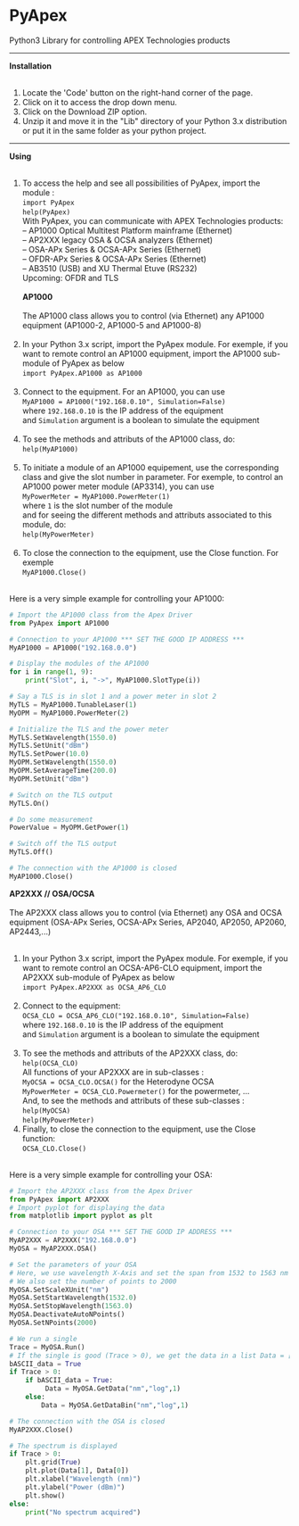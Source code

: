 
PyApex
======

Python3 Library for controlling APEX Technologies products

***
**Installation**<br><br>
1. Locate the 'Code' button on the right-hand corner of the page.
2. Click on it to access the drop down menu.
3. Click on the Download ZIP option.
4. Unzip it and move it in the "Lib" directory of your Python 3.x distribution or put it in the same folder as your python project. 
***
**Using**<br><br>
1. To access the help and see all possibilities of PyApex, import the module :<br> 
`import PyApex`<br>
`help(PyApex)`<br>
With PyApex, you can communicate with APEX Technologies products:<br>
– AP1000 Optical Multitest Platform mainframe (Ethernet)<br>
– AP2XXX legacy OSA & OCSA analyzers (Ethernet)<br>
– OSA-APx Series & OCSA-APx Series (Ethernet)<br>
– OFDR-APx Series & OCSA-APx Series (Ethernet)<br>
– AB3510 (USB) and XU Thermal Etuve (RS232)<br>
Upcoming: OFDR and TLS<br><br>
**AP1000**<br><br>
The AP1000 class allows you to control (via Ethernet) any AP1000 equipment (AP1000-2, AP1000-5 and AP1000-8)<br><br>
1. In your Python 3.x script, import the PyApex module. For exemple, if you want to remote control an AP1000 equipment, import the AP1000 sub-module of PyApex as below<br>
`import PyApex.AP1000 as AP1000`<br><br>
2. Connect to the equipment. For an AP1000, you can use<br>
`MyAP1000 = AP1000("192.168.0.10", Simulation=False)`<br>
where `192.168.0.10` is the IP address of the equipment<br>
and `Simulation` argument is a boolean to simulate the equipment<br><br>
3. To see the methods and attributs of the AP1000 class, do:<br>
`help(MyAP1000)`<br><br>
4. To initiate a module of an AP1000 equipement, use the corresponding class and give the slot number in parameter. For exemple, to control an AP1000 power meter module (AP3314), you can use<br>
`MyPowerMeter = MyAP1000.PowerMeter(1)`<br>
where `1` is the slot number of the module<br>
and for seeing the different methods and attributs associated to this module, do:<br>
`help(MyPowerMeter)`<br><br>
5. To close the connection to the equipment, use the Close function. For exemple<br>
`MyAP1000.Close()`<br><br>

Here is a very simple example for controlling your AP1000:<br>
```python
# Import the AP1000 class from the Apex Driver
from PyApex import AP1000

# Connection to your AP1000 *** SET THE GOOD IP ADDRESS ***
MyAP1000 = AP1000("192.168.0.0")

# Display the modules of the AP1000
for i in range(1, 9):
	print("Slot", i, "->", MyAP1000.SlotType(i))

# Say a TLS is in slot 1 and a power meter in slot 2
MyTLS = MyAP1000.TunableLaser(1)
MyOPM = MyAP1000.PowerMeter(2)

# Initialize the TLS and the power meter
MyTLS.SetWavelength(1550.0)
MyTLS.SetUnit("dBm")
MyTLS.SetPower(10.0)
MyOPM.SetWavelength(1550.0)
MyOPM.SetAverageTime(200.0)
MyOPM.SetUnit("dBm")

# Switch on the TLS output
MyTLS.On()

# Do some measurement
PowerValue = MyOPM.GetPower(1)

# Switch off the TLS output
MyTLS.Off()

# The connection with the AP1000 is closed
MyAP1000.Close()
```
**AP2XXX // OSA/OCSA**<br><br>
The AP2XXX class allows you to control (via Ethernet) any OSA and OCSA equipment (OSA-APx Series, OCSA-APx Series, AP2040, AP2050, AP2060, AP2443,...)<br><br>
1. In your Python 3.x script, import the PyApex module. For exemple, if you want to remote control an OCSA-AP6-CLO equipment, import the AP2XXX sub-module of PyApex as below<br>
`import PyApex.AP2XXX as OCSA_AP6_CLO`<br><br>
2. Connect to the equipment:<br>
`OCSA_CLO = OCSA_AP6_CLO("192.168.0.10", Simulation=False)`<br>
where `192.168.0.10` is the IP address of the equipment<br>
and `Simulation` argument is a boolean to simulate the equipment<br><br>
3. To see the methods and attributs of the AP2XXX class, do:<br>
`help(OCSA_CLO)`<br>
All functions of your AP2XXX are in sub-classes :<br>
`MyOCSA = OCSA_CLO.OCSA()` for the Heterodyne OCSA<br>
`MyPowerMeter = OCSA_CLO.Powermeter()` for the powermeter, ...<br>
And, to see the methods and attributs of these sub-classes :<br>
`help(MyOCSA)`<br>
`help(MyPowerMeter)`<br>
4. Finally, to close the connection to the equipment, use the Close function:<br>
`OCSA_CLO.Close()`<br><br>

Here is a very simple example for controlling your OSA:<br>
```python
# Import the AP2XXX class from the Apex Driver
from PyApex import AP2XXX
# Import pyplot for displaying the data
from matplotlib import pyplot as plt

# Connection to your OSA *** SET THE GOOD IP ADDRESS ***
MyAP2XXX = AP2XXX("192.168.0.0")
MyOSA = MyAP2XXX.OSA()

# Set the parameters of your OSA
# Here, we use wavelength X-Axis and set the span from 1532 to 1563 nm
# We also set the number of points to 2000
MyOSA.SetScaleXUnit("nm")
MyOSA.SetStartWavelength(1532.0)
MyOSA.SetStopWavelength(1563.0)
MyOSA.DeactivateAutoNPoints()
MyOSA.SetNPoints(2000)

# We run a single
Trace = MyOSA.Run()
# If the single is good (Trace > 0), we get the data in a list Data = [[Power Data], [Wavelength Data]]
bASCII_data = True
if Trace > 0:
	if bASCII_data = True:
		 Data = MyOSA.GetData("nm","log",1)
	else:
		Data = MyOSA.GetDataBin("nm","log",1)

# The connection with the OSA is closed
MyAP2XXX.Close()

# The spectrum is displayed
if Trace > 0:
	plt.grid(True)
	plt.plot(Data[1], Data[0])
	plt.xlabel("Wavelength (nm)")
	plt.ylabel("Power (dBm)")
	plt.show()
else:
	print("No spectrum acquired")
```
